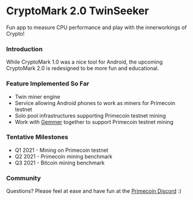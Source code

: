 # CryptoMark 2.0 TwinSeeker

Fun app to measure CPU performance and play with the innerworkings of Crypto!

### Introduction

While CryptoMark 1.0 was a nice tool for Android, the upcoming CryptoMark 2.0 is redesigned to be more fun and educational.

### Feature Implemented So Far

* Twin miner engine
* Service allowing Android phones to work as miners for Primecoin testnet
* Solo pool infrastructures supporting Primecoin testnet mining
* Work with [Gemmer](https://github.com/primecoin/gemmer) together to support Primecoin testnet mining

### Tentative Milestones

* Q1 2021 - Mining on Primecoin testnet
* Q2 2021 - Primecoin mining benchmark
* Q3 2021 - Bitcoin mining benchmark

### Community

Questions? Please feel at ease and have fun at the [Primecoin Discord](https://discord.gg/g9mctgx) :)
